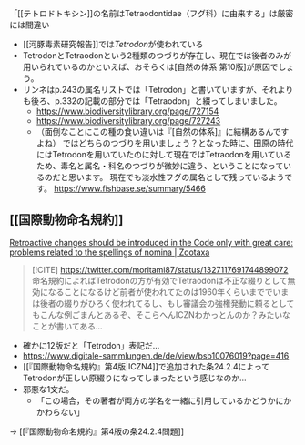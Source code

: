  「[[テトロドトキシン]]の名前はTetraodontidae（フグ科）に由来する」は厳密には間違い
 - [[河豚毒素研究報告]]では*Tetrodon*が使われている
 - TetrodonとTetraodonという2種類のつづりが存在し、現在では後者のみが用いられているのかといえば、おそらくは[自然の体系 第10版]が原因でしょう。
 - リンネはp.243の属名リストでは「Tetrodon」と書いていますが、それよりも後ろ、p.332の記載の部分では「Tetraodon」と綴ってしまいました。
     - https://www.biodiversitylibrary.org/page/727154
     - https://www.biodiversitylibrary.org/page/727243
     - （面倒なことにこの種の食い違いは『[自然の体系]』に結構あるんですよね）
ではどちらのつづりを用いましょう？となった時に、田原の時代にはTetrodonを用いていたのに対して現在ではTetraodonを用いているため、毒名と属名・科名のつづりが微妙に違う、ということになっているのだと思います。
現在でも淡水性フグの属名として残っているようです。
https://www.fishbase.se/summary/5466


## [[国際動物命名規約]]

[Retroactive changes should be introduced in the Code only with great care: problems related to the spellings of nomina | Zootaxa](https://doi.org/10.11646/zootaxa.2426.1.1)

> [!CITE] https://twitter.com/moritami87/status/1327117691744899072
> 命名規約によればTetrodonの方が有効でTetraodonは不正な綴りとして無効になることになるけど前者が使われてたのは1960年くらいまででいまは後者の綴りがひろく使われてるし、もし審議会の強権発動に頼るとしてもこんな例ごまんとあるぞ、そこらへんICZNわかっとんのか？みたいなことが書いてある…

- 確かに12版だと「Tetrodon」表記だ…
- https://www.digitale-sammlungen.de/de/view/bsb10076019?page=416
- [[『国際動物命名規約』第4版|ICZN4]]で追加された条24.2.4によってTetrodonが正しい原綴りになってしまったという感じなのか…
- 邪悪な1文だ。
    - 「この場合，その著者が両方の学名を一緒に引用しているかどうかにかかわらない」

→ [[『国際動物命名規約』第4版の条24.2.4問題]]